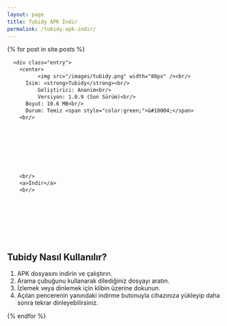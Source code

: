 ```yaml
---
layout: page
title: Tubidy APK İndir
permalink: /tubidy-apk-indir/
---
```


<div class="posts">
  {% for post in site.posts %}
    <article class="post">

      <div class="entry">
        <center>
              <img src="/images/tubidy.png" width="80px" /><br/>
          İsim: <strong>Tubidy</strong><br/>
              Geliştirici: Anonim<br/>
              Versiyon: 1.0.9 (Son Sürüm)<br/>
          Boyut: 10.6 MB<br/>
          Durum: Temiz <span style="color:green;">&#10004;</span>
        <br/>
 <script async src="//pagead2.googlesyndication.com/pagead/js/adsbygoogle.js"></script>
<!-- tubebaglanti2 -->
<ins class="adsbygoogle"
     style="display:inline-block;width:200px;height:90px"
     data-ad-client="ca-pub-2943359289617623"
     data-ad-slot="9895732240"></ins>
<script>
(adsbygoogle = window.adsbygoogle || []).push({});
</script>
        <br/>
        <a>İndir</a>
        <br/>
<script async src="//pagead2.googlesyndication.com/pagead/js/adsbygoogle.js"></script>
<script async src="//pagead2.googlesyndication.com/pagead/js/adsbygoogle.js"></script>
<!-- tubebaglanti2 -->
<ins class="adsbygoogle"
     style="display:inline-block;width:200px;height:90px"
     data-ad-client="ca-pub-2943359289617623"
     data-ad-slot="9895732240"></ins>
<script>
(adsbygoogle = window.adsbygoogle || []).push({});
</script>
</center>
        <h2>Tubidy Nasıl Kullanılır?</h2>
        <ol>
  <li>APK dosyasını indirin ve çalıştırın.</li>
    <li>Arama çubuğunu kullanarak dilediğiniz dosyayı aratın.</li>
    <li>İzlemek veya dinlemek için klibin üzerine dokunun.</li>
    <li>Açılan pencerenin yanındaki indirme butonuyla cihazınıza yükleyip daha sonra tekrar dinleyebilirsiniz.</li>
  </ol>
      </div>
    </article>
  {% endfor %}
</div>
